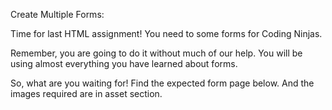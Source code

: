 Create Multiple Forms:

Time for last HTML assignment! You need to some forms for Coding Ninjas.

Remember, you are going to do it without much of our help. You will be using almost everything you have learned about forms.

So, what are you waiting for! Find the expected form page below. And the images required are in asset section.
